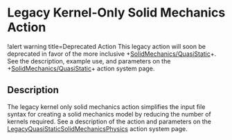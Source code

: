 # Legacy Kernel-Only Solid Mechanics Action

!alert warning title=Deprecated Action
This legacy action will soon be deprecated in favor of the more inclusive
+[SolidMechanics/QuasiStatic](/Physics/SolidMechanics/QuasiStatic/index.md)+.
See the description, example use, and parameters on the
+[SolidMechanics/QuasiStatic](/Physics/SolidMechanics/QuasiStatic/index.md)+ action system page.

## Description

The legacy kernel only solid mechanics action simplifies the input file syntax
for creating a solid mechanics model by reducing the number of kernels required.
See a description of the action and parameters on the
[LegacyQuasiStaticSolidMechanicsPhysics](/Kernels/TensorMechanics/index.md) action system page.
